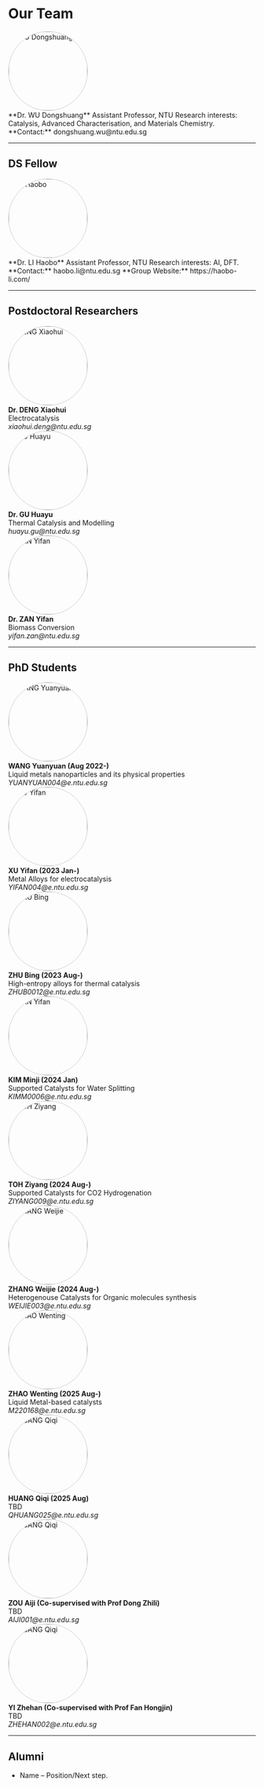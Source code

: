 # Our Team
<div class="person-card">
  <img src="assets/people/deng.jpg" alt="WU Dongshuang" width="160" style="border-radius: 50%; border: 1px solid #ccc;"><br>
**Dr. WU Dongshuang**  
Assistant Professor, NTU  
Research interests: Catalysis, Advanced Characterisation, and Materials Chemistry.  
**Contact:** dongshuang.wu@ntu.edu.sg


---
## DS Fellow
<div class="person-card">
  <img src="assets/people/deng.jpg" alt="LI Haobo" width="160" style="border-radius: 50%; border: 1px solid #ccc;"><br>
**Dr. LI Haobo**  
Assistant Professor, NTU  
Research interests: AI, DFT.  
**Contact:** haobo.li@ntu.edu.sg  
**Group Website:** https://haobo-li.com/

---
## Postdoctoral Researchers
<div class="person-card">
  <img src="assets/people/deng.jpg" alt="DENG Xiaohui" width="160" style="border-radius: 50%; border: 1px solid #ccc;"><br>
  <strong>Dr. DENG Xiaohui</strong><br>
  Electrocatalysis<br>
  <em>xiaohui.deng@ntu.edu.sg</em>
</div>

<div class="person-card">
  <img src="assets/people/gu.jpg" alt="GU Huayu" width="160" style="border-radius: 50%; border: 1px solid #ccc;"><br>
  <strong>Dr. GU Huayu</strong><br>
  Thermal Catalysis and Modelling<br>
  <em>huayu.gu@ntu.edu.sg</em>
</div>

<div class="person-card">
  <img src="assets/people/zan.jpg" alt="ZAN Yifan" width="160" style="border-radius: 50%; border: 1px solid #ccc;"><br>
  <strong>Dr. ZAN Yifan</strong><br>
  Biomass Conversion<br>
  <em>yifan.zan@ntu.edu.sg</em>
</div>

---
 
## PhD Students
<div class="person-card">
  <img src="assets/people/zan.jpg" alt="WANG Yuanyuan" width="160" style="border-radius: 50%; border: 1px solid #ccc;"><br>
  <strong>WANG Yuanyuan (Aug 2022-)</strong><br>
  Liquid metals nanoparticles and its physical properties<br>
  <em>YUANYUAN004@e.ntu.edu.sg</em>
</div>

<div class="person-card">
  <img src="assets/people/zan.jpg" alt="XU Yifan" width="160" style="border-radius: 50%; border: 1px solid #ccc;"><br>
  <strong>XU Yifan (2023 Jan-)</strong><br>
  Metal Alloys for electrocatalysis<br>
  <em>YIFAN004@e.ntu.edu.sg</em>
</div>

<div class="person-card">
  <img src="assets/people/zan.jpg" alt="ZHU Bing" width="160" style="border-radius: 50%; border: 1px solid #ccc;"><br>
  <strong>ZHU Bing (2023 Aug-)</strong><br>
  High-entropy alloys for thermal catalysis<br>
  <em>ZHUB0012@e.ntu.edu.sg</em>
</div>

<div class="person-card">
  <img src="assets/people/zan.jpg" alt="ZAN Yifan" width="160" style="border-radius: 50%; border: 1px solid #ccc;"><br>
  <strong>KIM Minji (2024 Jan)</strong><br>
  Supported Catalysts for Water Splitting<br>
  <em>KIMM0006@e.ntu.edu.sg</em>
</div>

<div class="person-card">
  <img src="assets/people/zan.jpg" alt="TOH Ziyang" width="160" style="border-radius: 50%; border: 1px solid #ccc;"><br>
  <strong>TOH Ziyang (2024 Aug-)</strong><br>
  Supported Catalysts for CO2 Hydrogenation<br>
  <em>ZIYANG009@e.ntu.edu.sg</em>
</div>

<div class="person-card">
  <img src="assets/people/zan.jpg" alt="ZHANG Weijie" width="160" style="border-radius: 50%; border: 1px solid #ccc;"><br>
  <strong>ZHANG Weijie (2024 Aug-)</strong><br>
 Heterogenouse Catalysts for Organic molecules synthesis<br>
  <em>WEIJIE003@e.ntu.edu.sg</em>
</div>

<div class="person-card">
  <img src="assets/people/zan.jpg" alt="ZHAO Wenting" width="160" style="border-radius: 50%; border: 1px solid #ccc;"><br>
  <strong>ZHAO Wenting (2025 Aug-)</strong><br>
 Liquid Metal-based catalysts<br>
  <em>M220168@e.ntu.edu.sg</em>
</div>

<div class="person-card">
  <img src="assets/people/zan.jpg" alt="HUANG Qiqi" width="160" style="border-radius: 50%; border: 1px solid #ccc;"><br>
  <strong>HUANG Qiqi (2025 Aug)</strong><br>
  TBD<br>
  <em>QHUANG025@e.ntu.edu.sg</em>
</div>

<div class="person-card">
  <img src="assets/people/zan.jpg" alt="HUANG Qiqi" width="160" style="border-radius: 50%; border: 1px solid #ccc;"><br>
  <strong>ZOU Aiji (Co-supervised with Prof Dong Zhili)</strong><br>
  TBD<br>
  <em>AIJI001@e.ntu.edu.sg</em>
</div>

<div class="person-card">
  <img src="assets/people/zan.jpg" alt="HUANG Qiqi" width="160" style="border-radius: 50%; border: 1px solid #ccc;"><br>
  <strong>YI Zhehan (Co-supervised with Prof Fan Hongjin)</strong><br>
  TBD<br>
  <em>ZHEHAN002@e.ntu.edu.sg</em>
</div>

---

## Alumni
- Name – Position/Next step.
